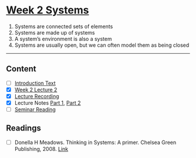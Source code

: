 # [Week 2 Systems](https://canvas.sussex.ac.uk/courses/31028/pages/week-2-systems-2?module_item_id=1494336)

1. Systems are connected sets of elements
2. Systems are made up of systems
3. A system’s environment is also a system
4. Systems are usually open, but we can often model them as being closed

---

## Content
- [ ] [Introduction Text](https://canvas.sussex.ac.uk/courses/31028/pages/week-2-systems-2?module_item_id=1494336)
- [x] [Week 2 Lecture 2](https://canvas.sussex.ac.uk/courses/31028/files/5567949?wrap=1)
- [x] [Lecture Recording](https://sussex.cloud.panopto.eu/Panopto/Pages/Viewer.aspx?id=85b59894-f072-4828-b5c5-b27b00e732ab)
- [x] Lecture Notes [Part 1](https://github.com/LukeBirkett/study-planner/blob/main/825G5_Adaptive_Systems/week_2/AS_W2.pdf), [Part 2](https://github.com/LukeBirkett/study-planner/blob/main/825G5_Adaptive_Systems/week_2/AS_W2_P2.pdf)
- [ ] [Seminar Reading](https://canvas.sussex.ac.uk/courses/31028/files/5558954?module_item_id=1492370)

## Readings
- [ ] Donella H Meadows. Thinking in Systems: A primer. Chelsea Green Publishing, 2008. [Link](https://sussex.primo.exlibrisgroup.com/permalink/44SUS_INST/p3abpr/alma991043450002461)

